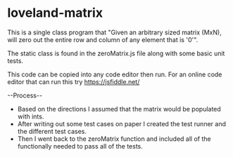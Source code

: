 # loveland-matrix

This is a single class program that "Given an arbitrary sized matrix (MxN), 
will zero out the entire row and column of any element that is '0'".

The static class is found in the zeroMatrix.js file along with some basic unit tests.

This code can be copied into any code editor then run.
For an online code editor that can run this try https://jsfiddle.net/

--Process--
* Based on the directions I assumed that the matrix would be populated with ints.
* After writing out some test cases on paper I created the test runner and the different test cases.
* Then I went back to the zeroMatrix function and included all of the functionally needed to pass all of the tests.